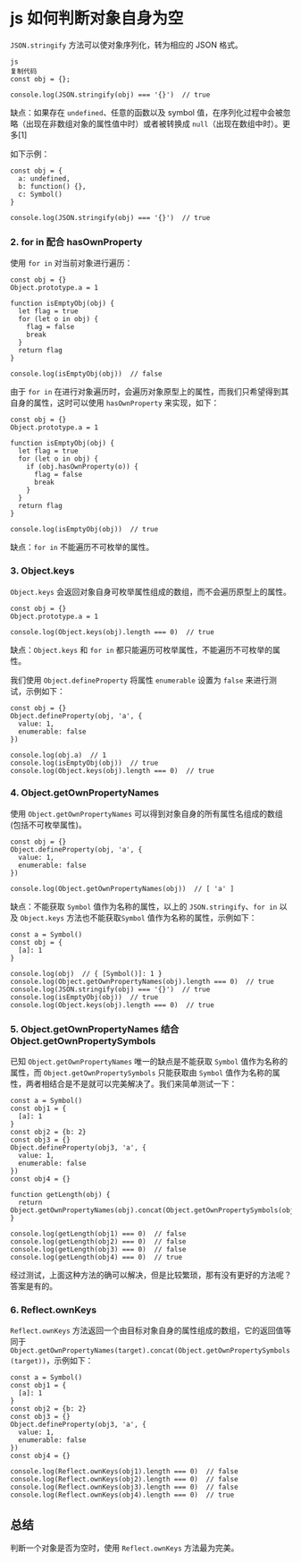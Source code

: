 # js 如何判断对象自身为空

`JSON.stringify` 方法可以使对象序列化，转为相应的 JSON 格式。

```
js
复制代码
const obj = {};

console.log(JSON.stringify(obj) === '{}')  // true
```

缺点：如果存在 `undefined`、任意的函数以及 symbol 值，在序列化过程中会被忽略（出现在非数组对象的属性值中时）或者被转换成 `null`（出现在数组中时）。更多[1]

如下示例：

```
const obj = {
  a: undefined,
  b: function() {},
  c: Symbol()
}

console.log(JSON.stringify(obj) === '{}')  // true
```

### 2. for in 配合 hasOwnProperty

使用 `for in` 对当前对象进行遍历：

```
const obj = {}
Object.prototype.a = 1

function isEmptyObj(obj) {
  let flag = true
  for (let o in obj) {
    flag = false
    break
  }
  return flag
}

console.log(isEmptyObj(obj))  // false
```

由于 `for in` 在进行对象遍历时，会遍历对象原型上的属性，而我们只希望得到其自身的属性，这时可以使用 `hasOwnProperty` 来实现，如下：

```
const obj = {}
Object.prototype.a = 1

function isEmptyObj(obj) {
  let flag = true
  for (let o in obj) {
    if (obj.hasOwnProperty(o)) {
      flag = false
      break
    }
  }
  return flag
}

console.log(isEmptyObj(obj))  // true
```

缺点：`for in` 不能遍历不可枚举的属性。

### 3. Object.keys

`Object.keys` 会返回对象自身可枚举属性组成的数组，而不会遍历原型上的属性。

```
const obj = {}
Object.prototype.a = 1

console.log(Object.keys(obj).length === 0)  // true
```

缺点：`Object.keys` 和 `for in` 都只能遍历可枚举属性，不能遍历不可枚举的属性。

我们使用 `Object.defineProperty` 将属性 `enumerable` 设置为 `false` 来进行测试，示例如下：

```
const obj = {}
Object.defineProperty(obj, 'a', {
  value: 1,
  enumerable: false
})

console.log(obj.a)  // 1
console.log(isEmptyObj(obj))  // true
console.log(Object.keys(obj).length === 0)  // true
```

### 4. Object.getOwnPropertyNames

使用 `Object.getOwnPropertyNames` 可以得到对象自身的所有属性名组成的数组(包括不可枚举属性)。

```
const obj = {}
Object.defineProperty(obj, 'a', {
  value: 1,
  enumerable: false
})

console.log(Object.getOwnPropertyNames(obj))  // [ 'a' ]
```

缺点：不能获取 `Symbol` 值作为名称的属性，以上的 `JSON.stringify`、`for in` 以及 `Object.keys` 方法也不能获取`Symbol` 值作为名称的属性，示例如下：

```
const a = Symbol()
const obj = {
  [a]: 1
}

console.log(obj)  // { [Symbol()]: 1 }
console.log(Object.getOwnPropertyNames(obj).length === 0)  // true
console.log(JSON.stringify(obj) === '{}')  // true
console.log(isEmptyObj(obj))  // true
console.log(Object.keys(obj).length === 0)  // true
```

### 5. Object.getOwnPropertyNames 结合 Object.getOwnPropertySymbols

已知 `Object.getOwnPropertyNames` 唯一的缺点是不能获取 `Symbol` 值作为名称的属性，而 `Object.getOwnPropertySymbols` 只能获取由 `Symbol` 值作为名称的属性，两者相结合是不是就可以完美解决了。我们来简单测试一下：

```
const a = Symbol()
const obj1 = {
  [a]: 1
}
const obj2 = {b: 2}
const obj3 = {}
Object.defineProperty(obj3, 'a', {
  value: 1,
  enumerable: false
})
const obj4 = {}

function getLength(obj) {
  return Object.getOwnPropertyNames(obj).concat(Object.getOwnPropertySymbols(obj)).length
}

console.log(getLength(obj1) === 0)  // false
console.log(getLength(obj2) === 0)  // false
console.log(getLength(obj3) === 0)  // false
console.log(getLength(obj4) === 0)  // true
```

经过测试，上面这种方法的确可以解决，但是比较繁琐，那有没有更好的方法呢？答案是有的。

### 6. Reflect.ownKeys

`Reflect.ownKeys` 方法返回一个由目标对象自身的属性组成的数组，它的返回值等同于 `Object.getOwnPropertyNames(target).concat(Object.getOwnPropertySymbols(target))`，示例如下：

```
const a = Symbol()
const obj1 = {
  [a]: 1
}
const obj2 = {b: 2}
const obj3 = {}
Object.defineProperty(obj3, 'a', {
  value: 1,
  enumerable: false
})
const obj4 = {}

console.log(Reflect.ownKeys(obj1).length === 0)  // false
console.log(Reflect.ownKeys(obj2).length === 0)  // false
console.log(Reflect.ownKeys(obj3).length === 0)  // false
console.log(Reflect.ownKeys(obj4).length === 0)  // true
```

## 总结

判断一个对象是否为空时，使用 `Reflect.ownKeys` 方法最为完美。